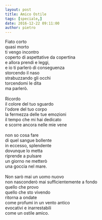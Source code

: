```yaml
---
layout: post
title: Amico Ostile
tags: [speciale,]
date: 2016-12-22 09:11:00
author: pietro
---
```

Fiato corto<br/>quasi morto<br/>ti vengo incontro<br/>coperto di aspettative da copertina<br/>e allora prendi e leggi,<br/>e io ti parlerò di conseguenza<br/>storcendo il naso<br/>strabuzzando gli occhi<br/>torcendomi le dita<br/>ma parlerò.<br/><br/>Ricordo<br/>il colore del tuo sguardo<br/>l'odore del tuo corpo<br/>la fermezza delle tue emozioni<br/>il tempo che mi hai dedicato<br/>e scorre ancora nelle mie vene<br/><br/>non so cosa fare<br/>di quel sangue bollente<br/>in eccesso, splendente<br/>dovunque lo metta<br/>riprende a pulsare<br/>un giorno ne metterò<br/>una goccia nel mare.<br/><br/>Non sarò mai un uomo nuovo<br/>non nasconderò mai sufficientemente a fondo<br/>quello che provo<br/>quello che sto vivendo<br/>ritorna a ondate<br/>come profumi in un vento antico<br/>evocativi e inarrestabili<br/>come un ostile amico.
